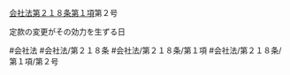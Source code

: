 [会社法第２１８条第１項](会社法＿＿＿＿第２１８条第１項)第２号

定款の変更がその効力を生ずる日


#会社法
#会社法/第２１８条
#会社法/第２１８条/第１項
#会社法/第２１８条/第１項/第２号

